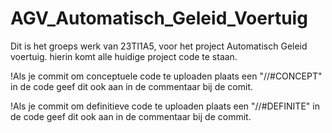 # AGV_Automatisch_Geleid_Voertuig
Dit is het groeps werk van 23TI1A5, voor het project Automatisch Geleid voertuig.
hierin komt alle huidige project code te staan.

!Als je commit om conceptuele code te uploaden plaats een "//#CONCEPT" in de code 
geef dit ook aan in de commentaar bij de comit.

!Als je commit om definitieve code te uploaden plaats een "//#DEFINITE" in de code
geef dit ook aan in de commentaar bij de commit.

